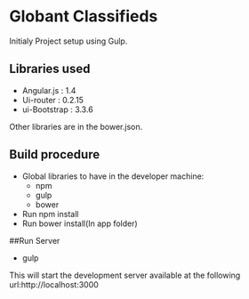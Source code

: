 # Globant Classifieds
Initialy Project setup using Gulp.

## Libraries used
* Angular.js : 1.4
* Ui-router : 0.2.15
* ui-Bootstrap : 3.3.6

Other libraries are in the bower.json. 

## Build procedure
* Global libraries to have in the developer machine:    
    - npm
    - gulp 
    - bower
* Run npm install
* Run bower install(In app folder)

##Run Server
  - gulp

This will start the development server available at the following url:http://localhost:3000